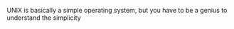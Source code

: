   UNIX is basically a simple operating system, but you have to be a genius to understand the simplicity 
